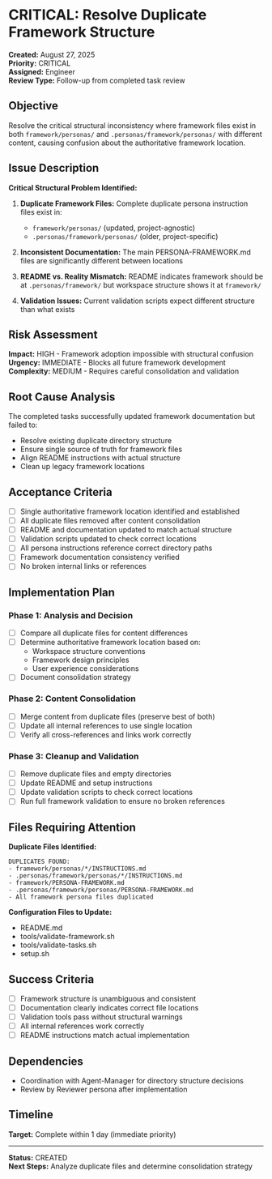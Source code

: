 # CRITICAL: Resolve Duplicate Framework Structure

**Created:** August 27, 2025  
**Priority:** CRITICAL  
**Assigned:** Engineer  
**Review Type:** Follow-up from completed task review  

## Objective

Resolve the critical structural inconsistency where framework files exist in both `framework/personas/` and `.personas/framework/personas/` with different content, causing confusion about the authoritative framework location.

## Issue Description

**Critical Structural Problem Identified:**

1. **Duplicate Framework Files:** Complete duplicate persona instruction files exist in:
   - `framework/personas/` (updated, project-agnostic)
   - `.personas/framework/personas/` (older, project-specific)

2. **Inconsistent Documentation:** The main PERSONA-FRAMEWORK.md files are significantly different between locations

3. **README vs. Reality Mismatch:** README indicates framework should be at `.personas/framework/` but workspace structure shows it at `framework/`

4. **Validation Issues:** Current validation scripts expect different structure than what exists

## Risk Assessment

**Impact:** HIGH - Framework adoption impossible with structural confusion  
**Urgency:** IMMEDIATE - Blocks all future framework development  
**Complexity:** MEDIUM - Requires careful consolidation and validation

## Root Cause Analysis

The completed tasks successfully updated framework documentation but failed to:
- Resolve existing duplicate directory structure
- Ensure single source of truth for framework files
- Align README instructions with actual structure
- Clean up legacy framework locations

## Acceptance Criteria

- [ ] Single authoritative framework location identified and established
- [ ] All duplicate files removed after content consolidation
- [ ] README and documentation updated to match actual structure
- [ ] Validation scripts updated to check correct locations
- [ ] All persona instructions reference correct directory paths
- [ ] Framework documentation consistency verified
- [ ] No broken internal links or references

## Implementation Plan

### Phase 1: Analysis and Decision
- [ ] Compare all duplicate files for content differences
- [ ] Determine authoritative framework location based on:
  - Workspace structure conventions
  - Framework design principles
  - User experience considerations
- [ ] Document consolidation strategy

### Phase 2: Content Consolidation
- [ ] Merge content from duplicate files (preserve best of both)
- [ ] Update all internal references to use single location
- [ ] Verify all cross-references and links work correctly

### Phase 3: Cleanup and Validation
- [ ] Remove duplicate files and empty directories
- [ ] Update README and setup instructions
- [ ] Update validation scripts to check correct locations
- [ ] Run full framework validation to ensure no broken references

## Files Requiring Attention

**Duplicate Files Identified:**
```text
DUPLICATES FOUND:
- framework/personas/*/INSTRUCTIONS.md
- .personas/framework/personas/*/INSTRUCTIONS.md
- framework/PERSONA-FRAMEWORK.md
- .personas/framework/personas/PERSONA-FRAMEWORK.md
- All framework persona files duplicated
```

**Configuration Files to Update:**
- README.md
- tools/validate-framework.sh
- tools/validate-tasks.sh
- setup.sh

## Success Criteria

- [ ] Framework structure is unambiguous and consistent
- [ ] Documentation clearly indicates correct file locations
- [ ] Validation tools pass without structural warnings
- [ ] All internal references work correctly
- [ ] README instructions match actual implementation

## Dependencies

- Coordination with Agent-Manager for directory structure decisions
- Review by Reviewer persona after implementation

## Timeline

**Target:** Complete within 1 day (immediate priority)

---

**Status:** CREATED  
**Next Steps:** Analyze duplicate files and determine consolidation strategy
